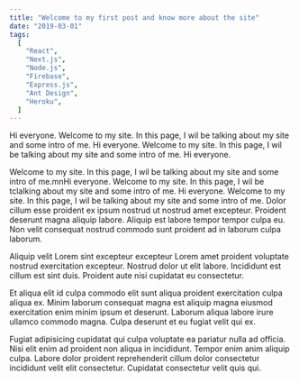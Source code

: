 ```yaml
---
title: "Welcome to my first post and know more about the site"
date: "2019-03-01"
tags:
  [
    "React",
    "Next.js",
    "Node.js",
    "Firebase",
    "Express.js",
    "Ant Design",
    "Heroku",
  ]
---
```


Hi everyone. Welcome to my site. In this page, I wil be talking about my site and some intro of me. Hi everyone. Welcome to my site. In this page, I wil be talking about my site and some intro of me. Hi everyone. 

Welcome to my site. In this page, I wil be talking about my site and some intro of me.mnHi everyone. Welcome to my site. In this page, I wil be tclalking about my site and some intro of me. Hi everyone. Welcome to my site. In this page, I wil be talking about my site and some intro of me.
Dolor cillum esse proident ex ipsum nostrud ut nostrud amet excepteur. Proident deserunt magna aliquip labore. Aliquip est labore tempor tempor culpa eu. Non velit consequat nostrud commodo sunt proident ad in laborum culpa laborum.

Aliquip velit Lorem sint excepteur excepteur Lorem amet proident voluptate nostrud exercitation excepteur. Nostrud dolor ut elit labore. Incididunt est cillum est sint duis. Proident aute nisi cupidatat eu consectetur.

Et aliqua elit id culpa commodo elit sunt aliqua proident exercitation culpa aliqua ex. Minim laborum consequat magna est aliquip magna eiusmod exercitation enim minim ipsum et deserunt. Laborum aliqua labore irure ullamco commodo magna. Culpa deserunt et eu fugiat velit qui ex.

Fugiat adipisicing cupidatat qui culpa voluptate ea pariatur nulla ad officia. Nisi elit enim ad proident non aliqua in incididunt. Tempor enim anim aliquip culpa. Labore dolor proident reprehenderit cillum dolor consectetur incididunt velit elit consectetur. Cupidatat consectetur velit quis qui.
